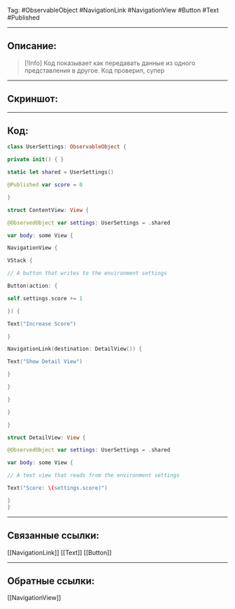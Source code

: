 Tag: #ObservableObject #NavigationLink #NavigationView #Button #Text #Published

---
## Описание:
> [!Info] 
> Код показывает как передавать данные из одного представления в другое.
> Код проверил, супер

---
## Скриншот:


---
## Код:

``` swift
class UserSettings: ObservableObject {

private init() { }

static let shared = UserSettings()

@Published var score = 0

}

struct ContentView: View {

@ObservedObject var settings: UserSettings = .shared

var body: some View {

NavigationView {

VStack {

// A button that writes to the environment settings

Button(action: {

self.settings.score += 1

}) {

Text("Increase Score")

}

NavigationLink(destination: DetailView()) {

Text("Show Detail View")

}

}

}

}

}

struct DetailView: View {

@ObservedObject var settings: UserSettings = .shared

var body: some View {

// A text view that reads from the environment settings

Text("Score: \(settings.score)")

}
}

```

---
## Связанные ссылки:
[[NavigationLink]]
[[Text]]
[[Button]]

---
## Обратные ссылки:
[[NavigationView]]
